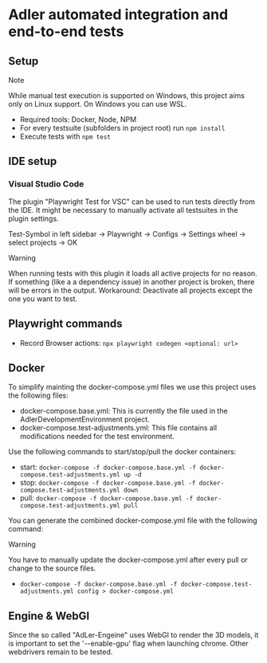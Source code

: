 # Adler automated integration and end-to-end tests

## Setup
> [!NOTE]
> While manual test execution is supported on Windows, this project aims only on Linux support. On Windows you can use WSL.

- Required tools: Docker, Node, NPM
- For every testsuite (subfolders in project root) run `npm install`
- Execute tests with `npm test`

## IDE setup
### Visual Studio Code
The plugin "Playwright Test for VSC" can be used to run tests directly from the IDE. It might be necessary to manually activate all testsuites in the plugin settings.

Test-Symbol in left sidebar -> Playwright -> Configs -> Settings wheel -> select projects -> OK

> [!WARNING]
> When running tests with this plugin it loads all active projects for no reason. If something (like a a dependency issue) in another project is broken, there will be errors in the output. Workaround: Deactivate all projects except the one you want to test.

## Playwright commands
- Record Browser actions: `npx playwright codegen <optional: url>`

## Docker
To simplify mainting the docker-compose.yml files we use this project uses the following files:
- docker-compose.base.yml: This is currently the file used in the AdlerDevelopmentEnvironment project.
- docker-compose.test-adjustments.yml: This file contains all modifications needed for the test environment.

Use the following commands to start/stop/pull the docker containers:
- start: `docker-compose -f docker-compose.base.yml -f docker-compose.test-adjustments.yml up -d`
- stop: `docker-compose -f docker-compose.base.yml -f docker-compose.test-adjustments.yml down`
- pull: `docker-compose -f docker-compose.base.yml -f docker-compose.test-adjustments.yml pull`

You can generate the combined docker-compose.yml file with the following command:
> [!WARNING]
> You have to manually update the docker-compose.yml after every pull or change to the source files.
- `docker-compose -f docker-compose.base.yml -f docker-compose.test-adjustments.yml config > docker-compose.yml`

## Engine & WebGl
Since the so called "AdLer-Engeine" uses WebGl to render the 3D models, it is important to set the '--enable-gpu' flag when launching chrome. Other webdrivers remain to be tested.